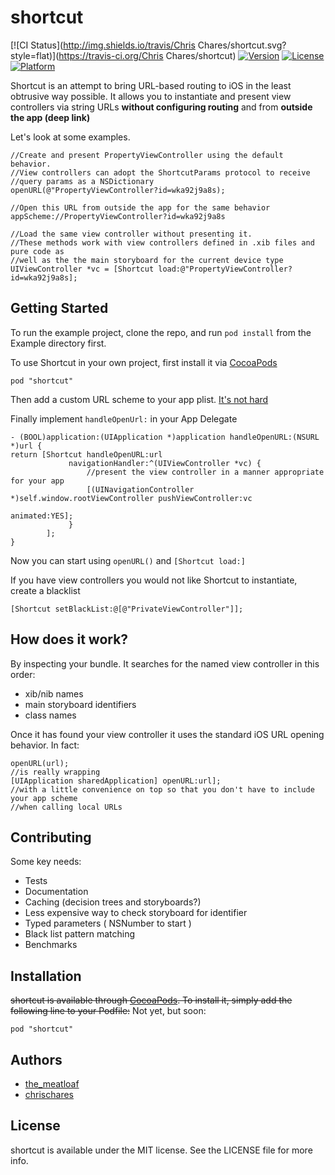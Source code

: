 # shortcut

[![CI Status](http://img.shields.io/travis/Chris Chares/shortcut.svg?style=flat)](https://travis-ci.org/Chris Chares/shortcut)
[![Version](https://img.shields.io/cocoapods/v/shortcut.svg?style=flat)](http://cocoadocs.org/docsets/shortcut)
[![License](https://img.shields.io/cocoapods/l/shortcut.svg?style=flat)](http://cocoadocs.org/docsets/shortcut)
[![Platform](https://img.shields.io/cocoapods/p/shortcut.svg?style=flat)](http://cocoadocs.org/docsets/shortcut)

Shortcut is an attempt to bring URL-based routing to iOS in the least obtrusive way possible. It allows you to instantiate and present view controllers via string URLs **without configuring routing** and from **outside the app (deep link)**

Let's look at some examples.  

    //Create and present PropertyViewController using the default behavior.
    //View controllers can adopt the ShortcutParams protocol to receive
    //query params as a NSDictionary
    openURL(@"PropertyViewController?id=wka92j9a8s);
    
    //Open this URL from outside the app for the same behavior
    appScheme://PropertyViewController?id=wka92j9a8s
    
    //Load the same view controller without presenting it.
    //These methods work with view controllers defined in .xib files and pure code as 
    //well as the the main storyboard for the current device type
    UIViewController *vc = [Shortcut load:@"PropertyViewController?id=wka92j9a8s];
    
## Getting Started

To run the example project, clone the repo, and run `pod install` from the Example directory first.

To use Shortcut in your own project, first install it via [CocoaPods](http://cocoapods.org)

    pod "shortcut"

Then add a custom URL scheme to your app plist. [It's not hard](http://www.idev101.com/code/Objective-C/custom_url_schemes.html)

Finally implement `handleOpenUrl:` in your App Delegate

    - (BOOL)application:(UIApplication *)application handleOpenURL:(NSURL *)url {
    return [Shortcut handleOpenURL:url
                 navigationHandler:^(UIViewController *vc) {
                     //present the view controller in a manner appropriate for your app
                     [(UINavigationController *)self.window.rootViewController pushViewController:vc
                                                                                animated:YES];
                 }
            ];
    }
    
Now you can start using `openURL()` and `[Shortcut load:]`

If you have view controllers you would not like Shortcut to instantiate, create a blacklist

    [Shortcut setBlackList:@[@"PrivateViewController"]];

    
## How does it work?

By inspecting your bundle.  It searches for the named view controller in this order:

+ xib/nib names
+ main storyboard identifiers
+ class names

Once it has found your view controller it uses the standard iOS URL opening behavior.  In fact:

    openURL(url);
    //is really wrapping
    [UIApplication sharedApplication] openURL:url];
    //with a little convenience on top so that you don't have to include your app scheme
    //when calling local URLs


## Contributing

Some key needs:

+ Tests
+ Documentation
+ Caching (decision trees and storyboards?)
+ Less expensive way to check storyboard for identifier
+ Typed parameters ( NSNumber to start )
+ Black list pattern matching
+ Benchmarks

## Installation

~~shortcut is available through [CocoaPods](http://cocoapods.org). To install
it, simply add the following line to your Podfile:~~
Not yet, but soon:

    pod "shortcut"

## Authors

+ [the_meatloaf](https://github.com/the_meatloaf)
+ [chrischares](https://github.com/ChrisChares)

## License

shortcut is available under the MIT license. See the LICENSE file for more info.

